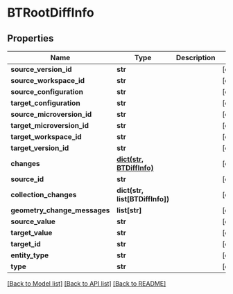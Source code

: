 # BTRootDiffInfo

## Properties
Name | Type | Description | Notes
------------ | ------------- | ------------- | -------------
**source_version_id** | **str** |  | [optional] 
**source_workspace_id** | **str** |  | [optional] 
**source_configuration** | **str** |  | [optional] 
**target_configuration** | **str** |  | [optional] 
**source_microversion_id** | **str** |  | [optional] 
**target_microversion_id** | **str** |  | [optional] 
**target_workspace_id** | **str** |  | [optional] 
**target_version_id** | **str** |  | [optional] 
**changes** | [**dict(str, BTDiffInfo)**](BTDiffInfo.md) |  | [optional] 
**source_id** | **str** |  | [optional] 
**collection_changes** | **dict(str, list[BTDiffInfo])** |  | [optional] 
**geometry_change_messages** | **list[str]** |  | [optional] 
**source_value** | **str** |  | [optional] 
**target_value** | **str** |  | [optional] 
**target_id** | **str** |  | [optional] 
**entity_type** | **str** |  | [optional] 
**type** | **str** |  | [optional] 

[[Back to Model list]](../README.md#documentation-for-models) [[Back to API list]](../README.md#documentation-for-api-endpoints) [[Back to README]](../README.md)


